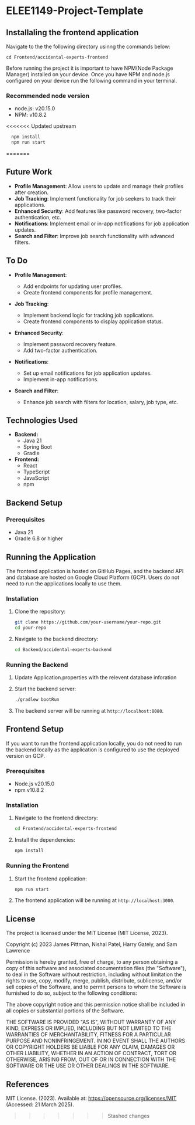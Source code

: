 # ELEE1149-Project-Template

## Installaling the frontend application

Navigate to the the following directory usinng the commands below:

```
cd Frontend/accidental-experts-frontend
```

Before running the project it is important to have NPM(Node Package Manager) installed on your device. Once you have NPM and node.js configured on your device run the following command in your terminal.

### Recommended node version

- node.js: v20.15.0
- NPM: v10.8.2

<<<<<<< Updated upstream
```bash
  npm install
  npm run start
```
=======
## Future Work
- **Profile Management**: Allow users to update and manage their profiles after creation.
- **Job Tracking**: Implement functionality for job seekers to track their applications.
- **Enhanced Security**: Add features like password recovery, two-factor authentication, etc.
- **Notifications**: Implement email or in-app notifications for job application updates.
- **Search and Filter**: Improve job search functionality with advanced filters.

## To Do
- **Profile Management**:
    - Add endpoints for updating user profiles.
    - Create frontend components for profile management.

- **Job Tracking**:
    - Implement backend logic for tracking job applications.
    - Create frontend components to display application status.

- **Enhanced Security**:
    - Implement password recovery feature.
    - Add two-factor authentication.

- **Notifications**:
    - Set up email notifications for job application updates.
    - Implement in-app notifications.

- **Search and Filter**:
    - Enhance job search with filters for location, salary, job type, etc.
## Technologies Used
- **Backend:**
    - Java 21
    - Spring Boot
    - Gradle
- **Frontend:**
    - React
    - TypeScript
    - JavaScript
    - npm

## Backend Setup

### Prerequisites
- Java 21
- Gradle 6.8 or higher

## Running the Application
The frontend application is hosted on GitHub Pages, and the backend API and database are hosted on Google Cloud Platform (GCP). Users do not need to run the applications locally to use them.

### Installation
1. Clone the repository:
    ```bash
    git clone https://github.com/your-username/your-repo.git
    cd your-repo
    ```

2. Navigate to the backend directory:
    ```bash
    cd Backend/accidental-experts-backend
    ```

### Running the Backend
1. Update Application.properties with the relevent database inforation

2. Start the backend server:
    ```bash
    ./gradlew bootRun
    ```

3. The backend server will be running at `http://localhost:8080`.

## Frontend Setup

If you want to run the frontend application locally, you do not need to run the backend locally as the application is configured to use the deployed version on GCP.

### Prerequisites
- Node.js v20.15.0
- npm v10.8.2

### Installation
1. Navigate to the frontend directory:
    ```bash
    cd Frontend/accidental-experts-frontend
    ```

2. Install the dependencies:
    ```bash
    npm install
    ```

### Running the Frontend
1. Start the frontend application:
    ```bash
    npm run start
    ```

2. The frontend application will be running at `http://localhost:3000`.

## License

The project is licensed under the MIT License (MIT License, 2023).

Copyright (c) 2023 James Pittman, Nishal Patel, Harry Gately, and Sam Lawrence

Permission is hereby granted, free of charge, to any person obtaining a copy
of this software and associated documentation files (the "Software"), to deal
in the Software without restriction, including without limitation the rights
to use, copy, modify, merge, publish, distribute, sublicense, and/or sell
copies of the Software, and to permit persons to whom the Software is
furnished to do so, subject to the following conditions:

The above copyright notice and this permission notice shall be included in all
copies or substantial portions of the Software.

THE SOFTWARE IS PROVIDED "AS IS", WITHOUT WARRANTY OF ANY KIND, EXPRESS OR
IMPLIED, INCLUDING BUT NOT LIMITED TO THE WARRANTIES OF MERCHANTABILITY,
FITNESS FOR A PARTICULAR PURPOSE AND NONINFRINGEMENT. IN NO EVENT SHALL THE
AUTHORS OR COPYRIGHT HOLDERS BE LIABLE FOR ANY CLAIM, DAMAGES OR OTHER
LIABILITY, WHETHER IN AN ACTION OF CONTRACT, TORT OR OTHERWISE, ARISING FROM,
OUT OF OR IN CONNECTION WITH THE SOFTWARE OR THE USE OR OTHER DEALINGS IN THE
SOFTWARE.

## References
MIT License. (2023). Available at: https://opensource.org/licenses/MIT (Accessed: 21 March 2025).
>>>>>>> Stashed changes
